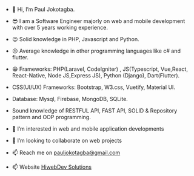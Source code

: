 -  👋 Hi, I’m Paul Jokotagba.
-  😎 I am a Software Engineer majorly on web and mobile development with over 5 years working experience.
-  😉 Solid knowledge in PHP, Javascript and Python.
-  😐 Average knowledge in other programming languages like c# and flutter.
-  😁 Frameworks: PHP(Laravel, CodeIgniter) , JS(Typescript, Vue,React, React-Native, Node JS,Express JS), Python (Django), Dart(Flutter).
-   CSS(UI/UX) Frameworks: Bootstrap, W3.css, Vuetify, Material UI.
-  Database: Mysql, Firebase, MongoDB, SQLite.
-  Sound knowledge of RESTFUL API, FAST API, SOLID & Repository pattern and OOP programming.
 
- 👀 I’m interested in web and mobile application developments<br>
- 💞️ I’m looking to collaborate on web  projects<br>
- 📫 Reach me on pauljokotagba@gmail.com<br>
- 📫 Website <a href="https://hiwebdevsolutions.netlify.app/">HiwebDev Solutions</a>

<!---
kingjokes/kingjokes is a ✨ special ✨ repository because its `README.md` (this file) appears on your GitHub profile.
You can click the Preview link to take a look at your changes.
--->
